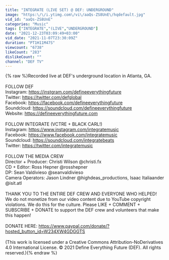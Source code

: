 ```yaml
---
title: "INTEGRATE (LIVE SET) @ DEF: UNDERGROUND"
image: "https:\/\/i.ytimg.com\/vi\/aaQs-ZS8UnE\/hqdefault.jpg"
vid_id: "aaQs-ZS8UnE"
categories: "Music"
tags: ["INTEGRATE","(LIVE","UNDERGROUND"]
date: "2021-12-23T03:09:49+03:00"
vid_date: "2021-11-07T23:30:09Z"
duration: "PT1H11M47S"
viewcount: "6738"
likeCount: "283"
dislikeCount: ""
channel: "DEF TV"
---
```

{% raw %}Recorded live at DEF's underground location in Atlanta, GA. <br /><br />FOLLOW DEF<br />Instagram: <a rel="nofollow" target="blank" href="https://instgram.com/defineeverythingfuture">https://instgram.com/defineeverythingfuture</a><br />Twitter: <a rel="nofollow" target="blank" href="https://twitter.com/defglobal">https://twitter.com/defglobal</a><br />Facebook: <a rel="nofollow" target="blank" href="https://facebook.com/defineeverythingfuture">https://facebook.com/defineeverythingfuture</a><br />Soundcloud: <a rel="nofollow" target="blank" href="https://soundcloud.com/defineeverythingfuture">https://soundcloud.com/defineeverythingfuture</a><br />Website: <a rel="nofollow" target="blank" href="https://defineeverythingfuture.com">https://defineeverythingfuture.com</a><br /><br />FOLLOW INTEGRATE (VCTRE + BLACK CARL!)<br />Instagram: <a rel="nofollow" target="blank" href="https://www.instagram.com/integratemusic">https://www.instagram.com/integratemusic</a><br />Facebook: <a rel="nofollow" target="blank" href="https://www.facebook.com/integratemusic">https://www.facebook.com/integratemusic</a><br />Soundcloud: <a rel="nofollow" target="blank" href="https://soundcloud.com/integratebeats">https://soundcloud.com/integratebeats</a><br />Twitter: <a rel="nofollow" target="blank" href="https://twitter.com/integratemusic">https://twitter.com/integratemusic</a><br /><br />FOLLOW THE MEDIA CREW<br />Director + Producer: Christi Wilson @christi.fx<br />CD + Editor: Ross Hepner @rosshepner<br />DP: Sean Valdivieso @seanvaldivieso<br />Camera Operators: Jason Lindner @highdeas_productions, Isaac Italiaander @isit.atl<br /><br />THANK YOU TO THE ENTIRE DEF CREW AND EVERYONE WHO HELPED!<br />We do not monetize from our video content due to YouTube copyright violations. We do this for the culture. Please LIKE + COMMENT + SUBSCRIBE + DONATE to support the DEF crew and volunteers that make this happen! <br /><br />DONATE HERE: <a rel="nofollow" target="blank" href="https://www.paypal.com/donate/?hosted_button_id=W234XW4GDGGTS">https://www.paypal.com/donate/?hosted_button_id=W234XW4GDGGTS</a><br /><br />(This work is licensed under a Creative Commons Attribution-NoDerivatives 4.0 International License. © 2021 Define Everything Future (DEF). All rights reserved.){% endraw %}
